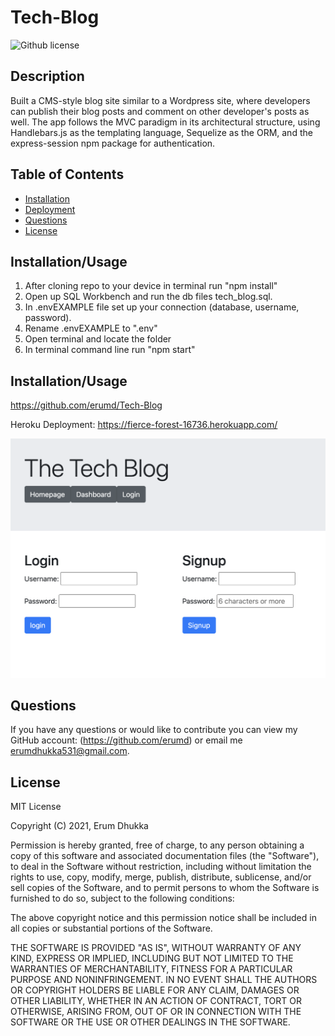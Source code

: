 # Tech-Blog
![Github license](https://img.shields.io/badge/license-MIT-blue.svg)

## Description
Built a CMS-style blog site similar to a Wordpress site, where developers can publish their blog posts and comment on other developer's posts as well. The app follows the MVC paradigm in its architectural structure, using Handlebars.js as the templating language, Sequelize as the ORM, and the express-session npm package for authentication.

## Table of Contents

- [Installation](#installation/usage)
- [Deployment](#deployment)
- [Questions](#questions)
- [License](#license)

## Installation/Usage

1. After cloning repo to your device in terminal run "npm install"
2. Open up SQL Workbench and run the db files tech_blog.sql.
3. In .envEXAMPLE file set up your connection (database, username, password).
4. Rename .envEXAMPLE to ".env"
5. Open terminal and locate the folder
6. In terminal command line run "npm start"


## Installation/Usage
https://github.com/erumd/Tech-Blog

Heroku Deployment: https://fierce-forest-16736.herokuapp.com/ 

![Screenshot](./images/techBlog.JPG)

## Questions

If you have any questions or would like to contribute you can view my GitHub account:
(https://github.com/erumd)
or email me erumdhukka531@gmail.com.


## License

MIT License

Copyright (C) 2021, Erum Dhukka

Permission is hereby granted, free of charge, to any person obtaining a copy
of this software and associated documentation files (the "Software"), to deal
in the Software without restriction, including without limitation the rights
to use, copy, modify, merge, publish, distribute, sublicense, and/or sell
copies of the Software, and to permit persons to whom the Software is
furnished to do so, subject to the following conditions:

The above copyright notice and this permission notice shall be included in all
copies or substantial portions of the Software.

THE SOFTWARE IS PROVIDED "AS IS", WITHOUT WARRANTY OF ANY KIND, EXPRESS OR
IMPLIED, INCLUDING BUT NOT LIMITED TO THE WARRANTIES OF MERCHANTABILITY,
FITNESS FOR A PARTICULAR PURPOSE AND NONINFRINGEMENT. IN NO EVENT SHALL THE
AUTHORS OR COPYRIGHT HOLDERS BE LIABLE FOR ANY CLAIM, DAMAGES OR OTHER
LIABILITY, WHETHER IN AN ACTION OF CONTRACT, TORT OR OTHERWISE, ARISING FROM,
OUT OF OR IN CONNECTION WITH THE SOFTWARE OR THE USE OR OTHER DEALINGS IN THE
SOFTWARE.
